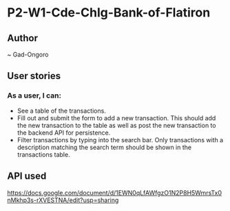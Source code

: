 # P2-W1-Cde-Chlg-Bank-of-Flatiron

## Author 
~ Gad-Ongoro

## User stories
### As a user, I can:
* See a table of the transactions.
* Fill out and submit the form to add a new transaction. This should add the new transaction to the table as well as post the new transaction to the backend API for persistence.
* Filter transactions by typing into the search bar. Only transactions with a description matching the search term should be shown in the transactions table.

## API used
https://docs.google.com/document/d/1EWN0qLfAWfgzO1N2P8H5WmrsTx0nMkhp3s-rXVESTNA/edit?usp=sharing